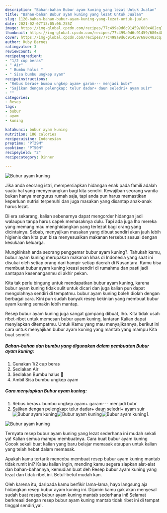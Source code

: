```yaml
---
description: "Bahan-bahan Bubur ayam kuning yang lezat Untuk Jualan"
title: "Bahan-bahan Bubur ayam kuning yang lezat Untuk Jualan"
slug: 1120-bahan-bahan-bubur-ayam-kuning-yang-lezat-untuk-jualan
date: 2021-02-07T13:05:06.255Z
image: https://img-global.cpcdn.com/recipes/77c499a9d6c91459/680x482cq70/bubur-ayam-kuning-foto-resep-utama.jpg
thumbnail: https://img-global.cpcdn.com/recipes/77c499a9d6c91459/680x482cq70/bubur-ayam-kuning-foto-resep-utama.jpg
cover: https://img-global.cpcdn.com/recipes/77c499a9d6c91459/680x482cq70/bubur-ayam-kuning-foto-resep-utama.jpg
author: Ruby Barnes
ratingvalue: 3
reviewcount: 4
recipeingredient:
- "1/2 cup beras"
- " Air"
- " Bumbu halus "
- " Sisa bumbu ungkep ayam"
recipeinstructions:
- "Rebus beras+ bumbu ungkep ayam+ garam--- menjadi bubr"
- "Sajikan dengan pelengkap: telur dadar+ daun seledri+ ayam suir"
- ""
categories:
- Resep
tags:
- bubur
- ayam
- kuning

katakunci: bubur ayam kuning 
nutrition: 186 calories
recipecuisine: Indonesian
preptime: "PT29M"
cooktime: "PT50M"
recipeyield: "2"
recipecategory: Dinner

---
```



![Bubur ayam kuning](https://img-global.cpcdn.com/recipes/77c499a9d6c91459/680x482cq70/bubur-ayam-kuning-foto-resep-utama.jpg)

Jika anda seorang istri, mempersiapkan hidangan enak pada famili adalah suatu hal yang menyenangkan bagi kita sendiri. Kewajiban seorang  wanita bukan hanya mengurus rumah saja, tapi anda pun harus memastikan keperluan nutrisi terpenuhi dan juga masakan yang disantap anak-anak harus lezat.

Di era  sekarang, kalian sebenarnya dapat mengorder hidangan jadi walaupun tanpa harus capek memasaknya dulu. Tapi ada juga lho mereka yang memang mau menghidangkan yang terlezat bagi orang yang dicintainya. Sebab, menyajikan masakan yang dibuat sendiri akan jauh lebih higienis dan kita pun bisa menyesuaikan makanan tersebut sesuai dengan kesukaan keluarga. 



Mungkinkah anda seorang penggemar bubur ayam kuning?. Tahukah kamu, bubur ayam kuning merupakan makanan khas di Indonesia yang saat ini disukai oleh setiap orang dari hampir setiap daerah di Nusantara. Kamu bisa membuat bubur ayam kuning kreasi sendiri di rumahmu dan pasti jadi santapan kesenanganmu di akhir pekan.

Kita tak perlu bingung untuk mendapatkan bubur ayam kuning, karena bubur ayam kuning tidak sulit untuk dicari dan juga kalian pun dapat mengolahnya sendiri di tempatmu. bubur ayam kuning boleh diolah dengan berbagai cara. Kini pun sudah banyak resep kekinian yang membuat bubur ayam kuning semakin lebih mantap.

Resep bubur ayam kuning juga sangat gampang dibuat, lho. Kita tidak usah ribet-ribet untuk memesan bubur ayam kuning, lantaran Kalian dapat menyiapkan ditempatmu. Untuk Kamu yang mau menyajikannya, berikut ini cara untuk menyajikan bubur ayam kuning yang mantab yang mampu Kita buat sendiri.

<!--inarticleads1-->

##### Bahan-bahan dan bumbu yang digunakan dalam pembuatan Bubur ayam kuning:

1. Gunakan 1/2 cup beras
1. Sediakan  Air
1. Sediakan  Bumbu halus 🌿
1. Ambil  Sisa bumbu ungkep ayam




<!--inarticleads2-->

##### Cara menyiapkan Bubur ayam kuning:

1. Rebus beras+ bumbu ungkep ayam+ garam--- menjadi bubr
1. Sajikan dengan pelengkap: telur dadar+ daun seledri+ ayam suir
<img src="https://img-global.cpcdn.com/steps/1214955fbde9b6dc/160x128cq70/bubur-ayam-kuning-langkah-memasak-2-foto.jpg" alt="Bubur ayam kuning"><img src="https://img-global.cpcdn.com/steps/3ec2368e439c9b27/160x128cq70/bubur-ayam-kuning-langkah-memasak-2-foto.jpg" alt="Bubur ayam kuning"><img src="https://img-global.cpcdn.com/steps/d93f1090a79ebc42/160x128cq70/bubur-ayam-kuning-langkah-memasak-2-foto.jpg" alt="Bubur ayam kuning">1. 
<img src="https://img-global.cpcdn.com/steps/eabf510222c31118/160x128cq70/bubur-ayam-kuning-langkah-memasak-3-foto.jpg" alt="Bubur ayam kuning">



Ternyata resep bubur ayam kuning yang lezat sederhana ini mudah sekali ya! Kalian semua mampu membuatnya. Cara buat bubur ayam kuning Cocok sekali buat kalian yang baru belajar memasak ataupun untuk kalian yang telah hebat dalam memasak.

Apakah kamu tertarik mencoba membuat resep bubur ayam kuning mantab tidak rumit ini? Kalau kalian ingin, mending kamu segera siapkan alat-alat dan bahan-bahannya, kemudian buat deh Resep bubur ayam kuning yang lezat dan tidak ribet ini. Betul-betul mudah kan. 

Oleh karena itu, daripada kamu berfikir lama-lama, hayo langsung aja hidangkan resep bubur ayam kuning ini. Dijamin kamu gak akan menyesal sudah buat resep bubur ayam kuning mantab sederhana ini! Selamat berkreasi dengan resep bubur ayam kuning mantab tidak ribet ini di tempat tinggal sendiri,ya!.

